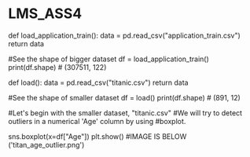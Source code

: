 # LMS_ASS4
def load_application_train():
    data = pd.read_csv("application_train.csv")
    return data




#See the shape of bigger dataset
df = load_application_train()
print(df.shape)        # (307511, 122)





def load():
    data = pd.read_csv("titanic.csv")
    return data



#See the shape of smaller dataset
df = load()
print(df.shape)       # (891, 12)




#Let's begin with the smaller dataset, "titanic.csv"
#We will try to detect outliers in a numerical 'Age' column by using 
#boxplot.

sns.boxplot(x=df["Age"])
plt.show()  #IMAGE IS BELOW ('titan_age_outlier.png')
